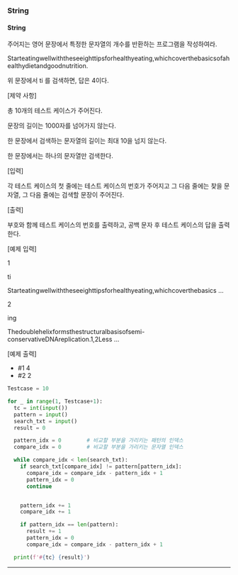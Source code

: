 ### String

#### String

주어지는 영어 문장에서 특정한 문자열의 개수를 반환하는 프로그램을 작성하여라.

Starteatingwellwiththeseeighttipsforhealthyeating,whichcoverthebasicsofahealthydietandgoodnutrition.

위 문장에서 ti 를 검색하면, 답은 4이다.

[제약 사항]

총 10개의 테스트 케이스가 주어진다.

문장의 길이는 1000자를 넘어가지 않는다.

한 문장에서 검색하는 문자열의 길이는 최대 10을 넘지 않는다.

한 문장에서는 하나의 문자열만 검색한다.

[입력]

각 테스트 케이스의 첫 줄에는 테스트 케이스의 번호가 주어지고 그 다음 줄에는 찾을 문자열, 그 다음 줄에는 검색할 문장이 주어진다.

[출력]

부호와 함께 테스트 케이스의 번호를 출력하고, 공백 문자 후 테스트 케이스의 답을 출력한다.

[예제 입력]

1

ti

Starteatingwellwiththeseeighttipsforhealthyeating,whichcoverthebasics ...


2

ing

Thedoublehelixformsthestructuralbasisofsemi-conservativeDNAreplication.1,2Less ...

[예제 출력]

- #1 4
- #2 2

```py
Testcase = 10

for _ in range(1, Testcase+1):
  tc = int(input())
  pattern = input()
  search_txt = input()
  result = 0

  pattern_idx = 0        # 비교할 부분을 가리키는 패턴의 인덱스
  compare_idx = 0        # 비교할 부분을 가리키는 문자열 인덱스

  while compare_idx < len(search_txt):
    if search_txt[compare_idx] != pattern[pattern_idx]:
      compare_idx = compare_idx - pattern_idx + 1
      pattern_idx = 0
      continue


    pattern_idx += 1
    compare_idx += 1

    if pattern_idx == len(pattern):
      result += 1
      pattern_idx = 0
      compare_idx = compare_idx - pattern_idx + 1

  print(f'#{tc} {result}')
```
---

